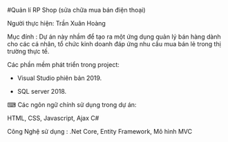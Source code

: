 #Quản lí RP Shop (sửa chữa mua bán điện thoại)


Người thực hiện: Trần Xuân Hoàng


Mục đính : Dự án này nhầm để tạo ra một ứng dụng quản lý bán hàng dành cho các cá nhân, tổ chức kinh doanh đáp ứng nhu cầu mua bán lẻ trong thị trường thực tế.

Các phần mềm phát triển trong project:

- Visual Studio phiên bản 2019.

- SQL server 2018.

⌨ Các ngôn ngữ chính sử dụng trong dự án:

HTML, CSS, Javascript, Ajax
C#

Công Nghệ sử dụng : .Net Core, Entity Framework, Mô hình MVC
